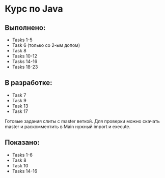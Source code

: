 # Курс по Java
## Выполнено:
- Tasks 1-5
- Task 6 (только со 2-ым допом)
- Task 8
- Tasks 10-12
- Tasks 14-16
- Tasks 18-23

## В разработке:
- Task 7
- Task 9
- Task 13
- Task 17

Готовые задания слиты с master веткой.
Для проверки можно скачать master и раскомментить в Main нужный import и execute.

## Показано:
- Tasks 1-6
- Task 8
- Task 10
- Tasks 14-16